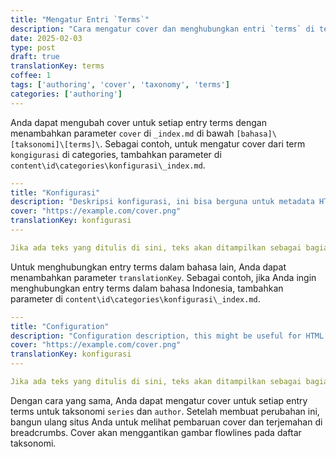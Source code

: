 ```yaml
---
title: "Mengatur Entri `Terms`"
description: "Cara mengatur cover dan menghubungkan entri `terms` di tema Hugo Brewm"
date: 2025-02-03
type: post
draft: true
translationKey: terms
coffee: 1
tags: ['authoring', 'cover', 'taxonomy', 'terms']
categories: ['authoring']
---
```


Anda dapat mengubah cover untuk setiap entry terms dengan menambahkan parameter `cover` di `_index.md` di bawah `[bahasa]\[taksonomi]\[terms]\`.
Sebagai contoh, untuk mengatur cover dari term `kongigurasi` di categories, tambahkan parameter di `content\id\categories\konfigurasi\_index.md`.

```yaml
---
title: "Konfigurasi"
description: "Deskripsi konfigurasi, ini bisa berguna untuk metadata HTML"
cover: "https://example.com/cover.png"
translationKey: konfigurasi
---

Jika ada teks yang ditulis di sini, teks akan ditampilkan sebagai bagian hero.
```

Untuk menghubungkan entry terms dalam bahasa lain, Anda dapat menambahkan parameter `translationKey`.
Sebagai contoh, jika Anda ingin menghubungkan entry terms dalam bahasa Indonesia, tambahkan parameter di `content\id\categories\konfigurasi\_index.md`.

```yaml
---
title: "Configuration"
description: "Configuration description, this might be useful for HTML metadata"
cover: "https://example.com/cover.png"
translationKey: konfigurasi
---

Jika ada teks yang ditulis di sini, teks akan ditampilkan sebagai bagian hero.
```

Dengan cara yang sama, Anda dapat mengatur cover untuk setiap entry terms untuk taksonomi `series` dan `author`.
Setelah membuat perubahan ini, bangun ulang situs Anda untuk melihat pembaruan cover dan terjemahan di breadcrumbs.
Cover akan menggantikan gambar flowlines pada daftar taksonomi.